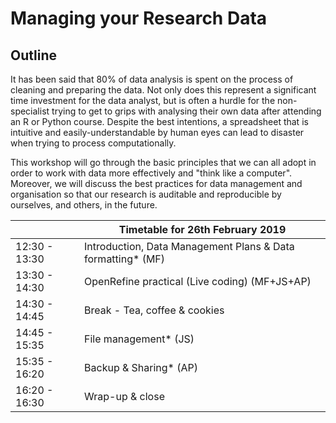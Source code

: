 # Managing your Research Data

## Outline

It has been said that 80% of data analysis is spent on the process of cleaning and preparing the data. 
Not only does this represent a significant time investment for the data analyst, but is often a hurdle 
for the non-specialist trying to get to grips with analysing their own data after attending an R or 
Python course. Despite the best intentions, a spreadsheet that is intuitive and easily-understandable by
 human eyes can lead to disaster when trying to process computationally.

This workshop will go through the basic principles that we can all adopt in order to work with data more 
effectively and "think like a computer". Moreover, we will discuss the best practices for data management 
and organisation so that our research is auditable and reproducible by ourselves, and others, in the future.

|   | Timetable for 26th February 2019  |
|---|---|
|  12:30 - 13:30 |  Introduction, Data Management Plans & Data formatting* (MF)  |
|  13:30 - 14:30 |  OpenRefine practical (Live coding) (MF+JS+AP) |
|  14:30 - 14:45 |  Break - Tea, coffee & cookies |
|  14:45 - 15:35 |  File management* (JS)  |
|  15:35 - 16:20 |  Backup & Sharing* (AP) |
|  16:20 - 16:30 |  Wrap-up & close |



